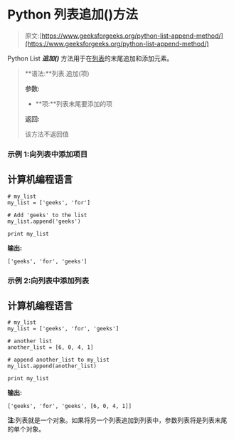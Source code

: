 # Python 列表追加()方法

> 原文:[https://www.geeksforgeeks.org/python-list-append-method/](https://www.geeksforgeeks.org/python-list-append-method/)

Python List ***追加()*** 方法用于在[列表](https://www.geeksforgeeks.org/python-list/)的末尾追加和添加元素。

> **语法:**列表.追加(项)
> 
> **参数:**
> 
> *   **项:**列表末尾要添加的项
> 
> **返回:**
> 
> 该方法不返回值

### **示例 1:向列表中添加项目**

## 计算机编程语言

```
# my_list
my_list = ['geeks', 'for']

# Add 'geeks' to the list
my_list.append('geeks')

print my_list
```

**输出:**

```
['geeks', 'for', 'geeks']
```

### **示例 2:向列表中添加列表**

## 计算机编程语言

```
# my_list
my_list = ['geeks', 'for', 'geeks']

# another list
another_list = [6, 0, 4, 1]

# append another_list to my_list
my_list.append(another_list)

print my_list
```

**输出:**

```
['geeks', 'for', 'geeks', [6, 0, 4, 1]]
```

**注**:列表就是一个对象。如果将另一个列表追加到列表中，参数列表将是列表末尾的单个对象。